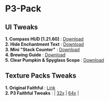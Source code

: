 # P3-Pack

## UI Tweaks
**1. Compass HUD [1.21.60]** : [Download](https://github.com/Xodernz/P3-Pack/releases/download/all/P3.Compass.HUD.mcpack)\
**2. Hide Enchantment Text** : [Download](https://github.com/Xodernz/P3-Pack/releases/download/all/Hide.Enchant.mcpack)\
**3. Mini "Stack Counter"** : [Download](https://github.com/Xodernz/P3-Pack/releases/download/all/mini.stack.counter.mcpack)\
**4. Brewing Guide** : [Download](https://github.com/Xodernz/P3-Pack/releases/download/all/mini.stack.counter.mcpack)\
**5. Clear Pumpkin & Spyglass Scope** : [Download](https://github.com/Xodernz/P3-Pack/releases/download/all/Clear.Pumpkin.Spyglass.mcpack)

## Texture Packs Tweaks
**1. Original Faithful** : [Link](https://faithfulpack.net/)\
**2. P3 Faithful Tweaks** : | [32x](https://github.com/Xodernz/P3-Pack/releases/download/all/P3.Faithfull.Tweaks.32x.mcpack) | [64x](https://github.com/Xodernz/P3-Pack/releases/download/all/P3.Faithfull.Tweaks.64x.mcpack) |
